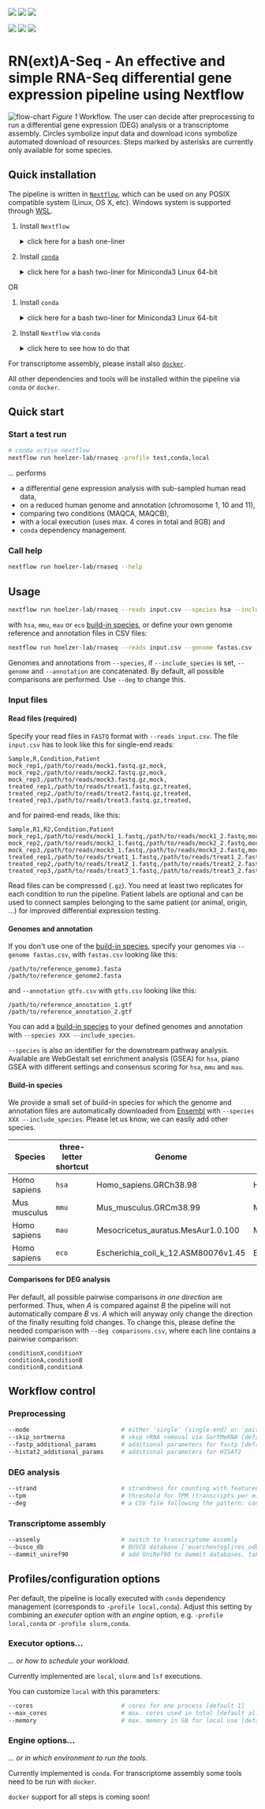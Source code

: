
![](https://img.shields.io/github/v/release/hoelzer-lab/rnaseq)
![](https://img.shields.io/badge/licence-GPL--3.0-lightgrey.svg)
![](https://github.com/hoelzer-lab/rnaseq/workflows/Syntax_check/badge.svg)

![](https://img.shields.io/badge/nextflow-20.07.1-brightgreen)
![](https://img.shields.io/badge/uses-conda-yellow.svg)
![](https://img.shields.io/badge/uses-docker-blue.svg)

<!--[![Generic badge](https://img.shields.io/badge/Publication-bioRxiv-red.svg)](https://www.)-->

# RN(ext)A-Seq - An effective and simple RNA-Seq differential gene expression pipeline using Nextflow

![flow-chart](figures/workflow.jpg)
*Figure 1* Workflow. The user can decide after preprocessing to run a differential gene expression (DEG) analysis or a transcriptome assembly. Circles symbolize input data and download icons symbolize automated download of resources. Steps marked by asterisks are currently only available for some species.

## Quick installation

The pipeline is written in [`Nextflow`](https://nf-co.re/usage/installation), which can be used on any POSIX compatible system (Linux, OS X, etc). Windows system is supported through [WSL](https://en.wikipedia.org/wiki/Windows_Subsystem_for_Linux).

1. Install  `Nextflow`
    <details><summary>click here for a bash one-liner </summary>

    ```bash
    wget -qO- https://get.nextflow.io | bash
    ```

    </details>
1. Install [`conda`](https://conda.io/miniconda.html)
    <details><summary>click here for a bash two-liner for Miniconda3 Linux 64-bit</summary>

    ```bash
    wget https://repo.anaconda.com/miniconda/Miniconda3-latest-Linux-x86_64.sh
    bash Miniconda3-latest-Linux-x86_64.sh
    ```

    </details>

OR

1. Install `conda`
    <details><summary>click here for a bash two-liner for Miniconda3 Linux 64-bit</summary>

    ```bash
    wget https://repo.anaconda.com/miniconda/Miniconda3-latest-Linux-x86_64.sh
    bash Miniconda3-latest-Linux-x86_64.sh
    ```

    </details>
1. Install `Nextflow` via `conda`
    <details><summary>click here to see how to do that</summary>

    ```bash
    conda create -n nextflow -c bioconda nextflow
    conda active nextflow
    ```

    </details>

For transcriptome assembly, please install also [`docker`](https://docs.docker.com/engine/installation/).

All other dependencies and tools will be installed within the pipeline via `conda` or `docker`.

## Quick start

### Start a test run

```bash
# conda active nextflow
nextflow run hoelzer-lab/rnaseq -profile test,conda,local
```

... performs

- a differential gene expression analysis with sub-sampled human read data,
- on a reduced human genome and annotation (chromosome 1, 10 and 11),
- comparing two conditions (MAQCA, MAQCB),
- with a local execution (uses max. 4 cores in total and 8GB) and
- `conda` dependency management.

### Call help

```bash
nextflow run hoelzer-lab/rnaseq --help
```

## Usage

```bash
nextflow run hoelzer-lab/rnaseq --reads input.csv --species hsa --include_species --max_cores 6 --cores 2
```

with `hsa`, `mmu`, `mau` or `eco` [build-in species](#build-in-species), or define your own genome reference and annotation files in CSV files:

```bash
nextflow run hoelzer-lab/rnaseq --reads input.csv --genome fastas.csv --annotation gtfs.csv --max_cores 6 --cores 2
```

Genomes and annotations from `--species`, if `--include_species` is set, `--genome` and `--annotation` are concatenated.
By default, all possible comparisons are performed. Use `--deg` to change this.

### Input files

#### Read files (required)

Specify your read files in `FASTQ` format with `--reads input.csv`. The file `input.csv` has to look like this for single-end reads:

```csv
Sample,R,Condition,Patient
mock_rep1,/path/to/reads/mock1.fastq.gz,mock,
mock_rep2,/path/to/reads/mock2.fastq.gz,mock,
mock_rep3,/path/to/reads/mock3.fastq.gz,mock,
treated_rep1,/path/to/reads/treat1.fastq.gz,treated,
treated_rep2,/path/to/reads/treat2.fastq.gz,treated,
treated_rep3,/path/to/reads/treat3.fastq.gz,treated,
```

and for paired-end reads, like this:

```csv
Sample,R1,R2,Condition,Patient
mock_rep1,/path/to/reads/mock1_1.fastq,/path/to/reads/mock1_2.fastq,mock,A
mock_rep2,/path/to/reads/mock2_1.fastq,/path/to/reads/mock2_2.fastq,mock,B
mock_rep3,/path/to/reads/mock3_1.fastq,/path/to/reads/mock3_2.fastq,mock,C
treated_rep1,/path/to/reads/treat1_1.fastq,/path/to/reads/treat1_2.fastq,treated,A
treated_rep2,/path/to/reads/treat2_1.fastq,/path/to/reads/treat2_2.fastq,treated,B
treated_rep3,/path/to/reads/treat3_1.fastq,/path/to/reads/treat3_2.fastq,treated,C
```

Read files can be compressed (`.gz`). You need at least two replicates for each condition to run the pipeline. Patient labels are optional and can be used to connect samples belonging to the same patient (or animal, origin, ...) for improved differential expression testing.

#### Genomes and annotation

If you don't use one of the [build-in species](#build-in-species), specify your genomes via `--genome fastas.csv`, with `fastas.csv` looking like this:

```
/path/to/reference_genome1.fasta
/path/to/reference_genome2.fasta
```

and `--annotation gtfs.csv` with `gtfs.csv` looking like this:

```
/path/to/reference_annotation_1.gtf
/path/to/reference_annotation_2.gtf
```

You can add a [build-in species](#build-in-species) to your defined genomes and annotation with `--species XXX --include_species`.

`--species` is also an identifier for the downstream pathway analysis. Available are WebGestalt set enrichment analysis (GSEA) for `hsa`, piano GSEA with different settings and consensus scoring for `hsa`, `mmu` and `mau`.

#### Build-in species

We provide a small set of build-in species for which the genome and annotation files are automatically downloaded from [Ensembl](https://www.ensembl.org/index.html) with `--species XXX --include_species`. Please let us know, we can easily add other species.

| Species      | three-letter shortcut | Genome                              | Annotation                                    |
| ------------ | --------------------- | ----------------------------------- | --------------------------------------------- |
| Homo sapiens | `hsa`                 | Homo_sapiens.GRCh38.98              | Homo_sapiens.GRCh38.dna.primary_assembly      |
| Mus musculus | `mmu`                 | Mus_musculus.GRCm38.99              | Mus_musculus.GRCm38.dna.primary_assembly      |
| Homo sapiens | `mau`                 | Mesocricetus_auratus.MesAur1.0.100  | Mesocricetus_auratus.MesAur1.0.dna.toplevel   |
| Homo sapiens | `eco`                 | Escherichia_coli_k_12.ASM80076v1.45 | Escherichia_coli_k_12.ASM80076v1.dna.toplevel |

#### Comparisons for DEG analysis

Per default, all possible pairwise comparisons _in one direction_ are performed. Thus, when _A_ is compared against _B_ the pipeline will not automatically compare _B_ vs. _A_ which will anyway only change the direction of the finally resulting fold changes. To change this, please define the needed comparison with `--deg comparisons.csv`, where each line contains a pairwise comparison:

```
conditionX,conditionY
conditionA,conditionB
conditionB,conditionA
```

## Workflow control

### Preprocessing

```bash
--mode                          # either 'single' (single-end) or 'paired' (paired-end) sequencing [default single]
--skip_sortmerna                # skip rRNA removal via SortMeRNA [default false]
--fastp_additional_params       # additional parameters for fastp [default '-5 -3 -W 4 -M 20 -l 15 -x -n 5 -z 6']
--histat2_additional_params     # additional parameters for HISAT2
```

### DEG analysis

```bash
--strand                        # strandness for counting with featureCounts: 0 (unstranded), 1 (stranded) and 2 (reversely stranded) [default 0]
--tpm                           # threshold for TPM (transcripts per million) filter [default 1]
--deg                           # a CSV file following the pattern: conditionX,conditionY
```

### Transcriptome assembly

```bash
--assemly                       # switch to transcriptome assemly
--busco_db                      # BUSCO database ['euarchontoglires_odb9']
--dammit_uniref90               # add UniRef90 to dammit databases, takes long [false]
```

## Profiles/configuration options

Per default, the pipeline is locally executed with `conda` dependency management (corresponds to `-profile local,conda`). Adjust this setting by combining an _executer_ option with an _engine_ option, e.g. `-profile local,conda` or `-profile slurm,conda`.

### Executor options...

*... or how to schedule your workload.*

Currently implemented are `local`, `slurm` and `lsf` executions.

You can customize `local` with this parameters:

```bash
--cores                         # cores for one process [default 1]
--max_cores                     # max. cores used in total [default allAvailable]
--memory                        # max. memory in GB for local use [default 8 GB]
```

### Engine options...

*... or in which environment to run the tools.*

Currently implemented is `conda`. For transcriptome assembly some tools need to be run with `docker`.

`docker` support for all steps is coming soon!

<!-- ## Help message
```
``` -->

<!-- # Flow chart

![flow-chart](figures/chart.png) -->
